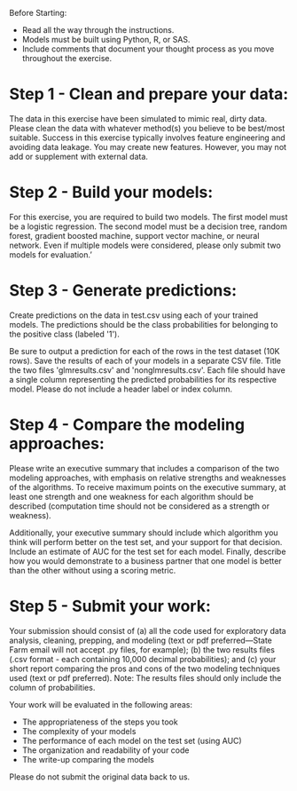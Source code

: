 Before Starting:
 
- Read all the way through the instructions. 
- Models must be built using Python, R, or SAS.
- Include comments that document your thought process as you move throughout the exercise.
 
# Step 1 - Clean and prepare your data: 
The data in this exercise have been simulated to mimic real, dirty data. Please clean the data with whatever method(s) you believe to be best/most suitable. Success in this exercise typically involves feature engineering and avoiding data leakage. You may create new features. However, you may not add or supplement with external data. 
 
# Step 2 - Build your models: 
For this exercise, you are required to build two models. The first model must be a logistic regression. The second model must be a decision tree, random forest, gradient boosted machine, support vector machine, or neural network. Even if multiple models were considered, please only submit two models for evaluation.’
  
# Step 3 - Generate predictions:
Create predictions on the data in test.csv using each of your trained models. The predictions should be the class probabilities for belonging to the positive class (labeled '1').  
 
Be sure to output a prediction for each of the rows in the test dataset (10K rows). Save the results of each of your models in a separate CSV file.  Title the two files 'glmresults.csv' and 'nonglmresults.csv'. Each file should have a single column representing the predicted probabilities for its respective model. Please do not include a header label or index column. 
 
# Step 4 - Compare the modeling approaches:
Please write an executive summary that includes a comparison of the two modeling approaches, with emphasis on relative strengths and weaknesses of the algorithms. To receive maximum points on the executive summary, at least one strength and one weakness for each algorithm should be described (computation time should not be considered as a strength or weakness).
 
Additionally, your executive summary should include which algorithm you think will perform better on the test set, and your support for that decision. Include an estimate of AUC for the test set for each model. Finally, describe how you would demonstrate to a business partner that one model is better than the other without using a scoring metric.
 
# Step 5 - Submit your work: 
Your submission should consist of (a) all the code used for exploratory data analysis, cleaning, prepping, and modeling (text or pdf preferred—State Farm email will not accept .py files, for example); (b) the two results files (.csv format - each containing 10,000 decimal probabilities); and (c) your short report comparing the pros and cons of the two modeling techniques used (text or pdf preferred). Note: The results files should only include the column of probabilities.
 
Your work will be evaluated in the following areas:
- The appropriateness of the steps you took
- The complexity of your models
- The performance of each model on the test set (using AUC)
- The organization and readability of your code
- The write-up comparing the models
 
Please do not submit the original data back to us. 
